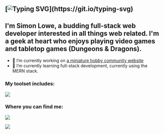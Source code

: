 ## [![Typing SVG](https://readme-typing-svg.demolab.com/?lines=Hello+there!)](https://git.io/typing-svg)

## I'm Simon Lowe, a budding full-stack web developer interested in all things web related. I'm a geek at heart who enjoys playing video games and tabletop games (Dungeons & Dragons).


- 🔭 I’m currently working on <a href="https://github.com/LoweSimon/HobbyPaintInventoryAndComparison">a miniature hobby community website</a>
- 🌱 I’m currently learning full-stack development, currently using the MERN stack.

### My toolset includes:

<p align="left">
    <img src="https://skillicons.dev/icons?i=js,html,css,bootstrap,react,mongodb,nodejs,git,vscode,&perline=3" />   
</p>

### Where you can find me:
<div>
    <p align="left">
        <a href="https://github.com/LoweSimon">
          <img src="https://skillicons.dev/icons?i=github" />
        </a>
    </p>
    <p align="left">
        <a href="https://www.linkedin.com/in/simon-lowe-49799688">
          <img src="https://skillicons.dev/icons?i=linkedin" />
        </a>
    </p>
</div>

<!--
**LoweSimon/LoweSimon** is a ✨ _special_ ✨ repository because its `README.md` (this file) appears on your GitHub profile.

Here are some ideas to get you started:

- 🔭 I’m currently working on ...
- 🌱 I’m currently learning ...
- 👯 I’m looking to collaborate on ...
- 🤔 I’m looking for help with ...
- 💬 Ask me about ...
- 📫 How to reach me: ...
- 😄 Pronouns: ...
- ⚡ Fun fact: ...
-->
